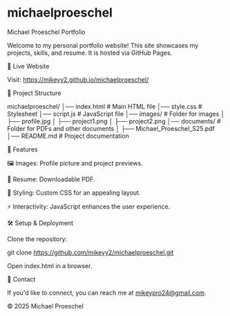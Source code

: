# michaelproeschel
Michael Proeschel Portfolio

Welcome to my personal portfolio website! This site showcases my projects, skills, and resume. It is hosted via GitHub Pages.

🚀 Live Website

Visit: https://mikeyy2.github.io/michaelproeschel/

📂 Project Structure

 michaelproeschel/
 │── index.html            # Main HTML file
 │── style.css             # Stylesheet
 │── script.js             # JavaScript file
 │── images/               # Folder for images
 │   ├── profile.jpg
 │   ├── project1.png
 │   ├── project2.png
 │── documents/            # Folder for PDFs and other documents
 │   ├── Michael_Proeschel_S25.pdf
 │── README.md             # Project documentation

📸 Features

🖼️ Images: Profile picture and project previews.

📜 Resume: Downloadable PDF.

🎨 Styling: Custom CSS for an appealing layout.

⚡ Interactivity: JavaScript enhances the user experience.

🛠️ Setup & Deployment

Clone the repository:

git clone https://github.com/mikeyy2/michaelproeschel.git

Open index.html in a browser.

📧 Contact

If you'd like to connect, you can reach me at mikeypro24@gmail.com.

© 2025 Michael Proeschel
